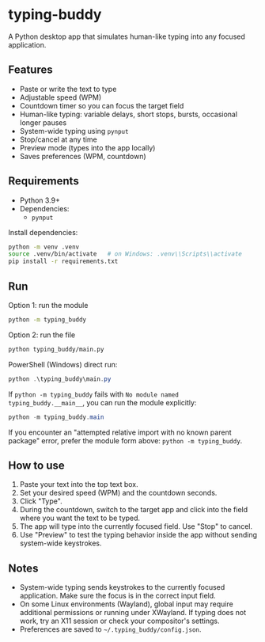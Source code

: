 # typing-buddy

A Python desktop app that simulates human-like typing into any focused application.

## Features
- Paste or write the text to type
- Adjustable speed (WPM)
- Countdown timer so you can focus the target field
- Human-like typing: variable delays, short stops, bursts, occasional longer pauses
- System-wide typing using `pynput`
- Stop/cancel at any time
- Preview mode (types into the app locally)
- Saves preferences (WPM, countdown)

## Requirements
- Python 3.9+
- Dependencies:
  - `pynput`

Install dependencies:

```bash
python -m venv .venv
source .venv/bin/activate   # on Windows: .venv\\Scripts\\activate
pip install -r requirements.txt
```

## Run

Option 1: run the module

```bash
python -m typing_buddy
```

Option 2: run the file

```bash
python typing_buddy/main.py
```

PowerShell (Windows) direct run:

```powershell
python .\typing_buddy\main.py
```

If `python -m typing_buddy` fails with `No module named typing_buddy.__main__`, you can run the module explicitly:

```powershell
python -m typing_buddy.main
```


If you encounter an "attempted relative import with no known parent package" error, prefer the module form above: `python -m typing_buddy`.

## How to use
1. Paste your text into the top text box.
2. Set your desired speed (WPM) and the countdown seconds.
3. Click "Type".
4. During the countdown, switch to the target app and click into the field where you want the text to be typed.
5. The app will type into the currently focused field. Use "Stop" to cancel.
6. Use "Preview" to test the typing behavior inside the app without sending system-wide keystrokes.

## Notes
- System-wide typing sends keystrokes to the currently focused application. Make sure the focus is in the correct input field.
- On some Linux environments (Wayland), global input may require additional permissions or running under XWayland. If typing does not work, try an X11 session or check your compositor's settings.
- Preferences are saved to `~/.typing_buddy/config.json`.
